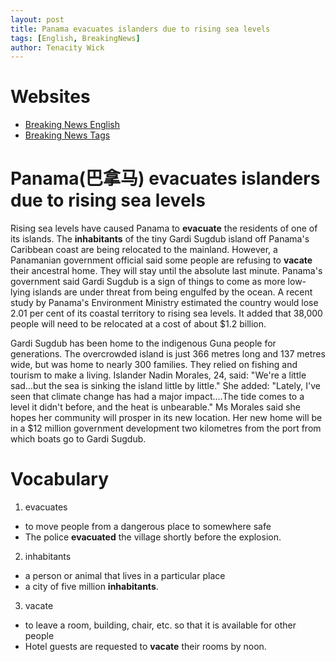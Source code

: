 ```yaml
---
layout: post
title: Panama evacuates islanders due to rising sea levels 
tags: [English, BreakingNews]
author: Tenacity Wick
---
```

# Websites

- [Breaking News English](https://breakingnewsenglish.com/)
- [Breaking News Tags](https://zhouqiang19980220.github.io/tags/#books)

# Panama(巴拿马) evacuates islanders due to rising sea levels

Rising sea levels have caused Panama to **evacuate** the residents of one of its islands. The **inhabitants** of the tiny Gardi Sugdub island off Panama's Caribbean coast are being relocated to the mainland. However, a Panamanian government official said some people are refusing to **vacate** their ancestral home. They will stay until the absolute last minute. Panama's government said Gardi Sugdub is a sign of things to come as more low-lying islands are under threat from being engulfed by the ocean. A recent study by Panama's Environment Ministry estimated the country would lose 2.01 per cent of its coastal territory to rising sea levels. It added that 38,000 people will need to be relocated at a cost of about $1.2 billion.

Gardi Sugdub has been home to the indigenous Guna people for generations. The overcrowded island is just 366 metres long and 137 metres wide, but was home to nearly 300 families. They relied on fishing and tourism to make a living. Islander Nadin Morales, 24, said: "We're a little sad…but the sea is sinking the island little by little." She added: "Lately, I've seen that climate change has had a major impact.…The tide comes to a level it didn't before, and the heat is unbearable." Ms Morales said she hopes her community will prosper in its new location. Her new home will be in a $12 million government development two kilometres from the port from which boats go to Gardi Sugdub.

# Vocabulary

1. evacuates
- to move people from a dangerous place to somewhere safe
- The police **evacuated** the village shortly before the explosion.
2. inhabitants
- a person or animal that lives in a particular place
- a city of five million **inhabitants**.
3. vacate
- to leave a room, building, chair, etc. so that it is available for other people
- Hotel guests are requested to **vacate** their rooms by noon.